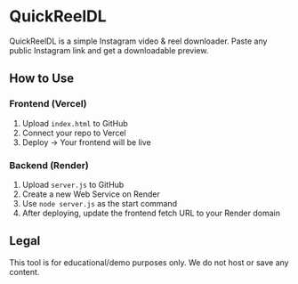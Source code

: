 
# QuickReelDL

QuickReelDL is a simple Instagram video & reel downloader. Paste any public Instagram link and get a downloadable preview.

## How to Use

### Frontend (Vercel)
1. Upload `index.html` to GitHub
2. Connect your repo to Vercel
3. Deploy → Your frontend will be live

### Backend (Render)
1. Upload `server.js` to GitHub
2. Create a new Web Service on Render
3. Use `node server.js` as the start command
4. After deploying, update the frontend fetch URL to your Render domain

## Legal
This tool is for educational/demo purposes only. We do not host or save any content.
